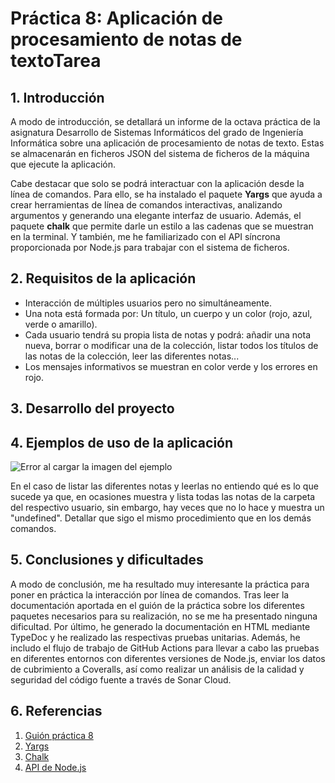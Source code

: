 # Práctica 8: Aplicación de procesamiento de notas de textoTarea

## 1. Introducción
A modo de introducción, se detallará un informe de la octava práctica de la asignatura Desarrollo de Sistemas Informáticos del grado de Ingeniería Informática sobre una aplicación de procesamiento de notas de texto. Estas se almacenarán en ficheros JSON del sistema de ficheros de la máquina que ejecute la aplicación.

Cabe destacar que solo se podrá interactuar con la aplicación desde la línea de comandos. Para ello, se ha instalado el paquete __Yargs__ que ayuda a crear herramientas de línea de comandos interactivas, analizando argumentos y generando una elegante interfaz de usuario. Además, el paquete __chalk__ que permite darle un estilo a las cadenas que se muestran en la terminal. Y también, me he familiarizado con el API síncrona proporcionada por Node.js para trabajar con el sistema de ficheros. 

## 2. Requisitos de la aplicación
- Interacción de múltiples usuarios pero no simultáneamente. 
- Una nota está formada por: Un título, un cuerpo y un color (rojo, azul, verde o amarillo).
- Cada usuario tendrá su propia lista de notas y podrá: añadir una nota nueva, borrar o modificar una de la colección, listar todos los títulos de las notas de la colección, leer las diferentes notas...
- Los mensajes informativos se muestran en color verde y los errores en rojo. 


## 3. Desarrollo del proyecto

## 4. Ejemplos de uso de la aplicación
![Error al cargar la imagen del ejemplo]()

En el caso de listar las diferentes notas y leerlas no entiendo qué es lo que sucede ya que, en ocasiones muestra y lista todas las notas de la carpeta del respectivo usuario, sin embargo, hay veces que no lo hace y muestra un "undefined". Detallar que sigo el mismo procedimiento que en los demás comandos. 

## 5. Conclusiones y dificultades
A modo de conclusión, me ha resultado muy interesante la práctica para poner en práctica la interacción por línea de comandos. Tras leer la documentación aportada en el guión de la práctica sobre los diferentes paquetes necesarios para su realización, no se me ha presentado ninguna dificultad. Por último, he generado la documentación en HTML mediante TypeDoc y he realizado las respectivas pruebas unitarias. Además, he includo el flujo de trabajo de GitHub Actions para llevar a cabo las pruebas en diferentes entornos con diferentes versiones de Node.js, enviar los datos de cubrimiento a Coveralls, así como realizar un análisis de la calidad y seguridad del código fuente a través de Sonar Cloud.

## 6. Referencias
1. [Guión práctica 8](https://campusingenieriaytecnologia.ull.es/mod/assign/view.php?id=290092)
2. [Yargs](https://www.npmjs.com/package/yargs)
3. [Chalk](https://www.npmjs.com/package/chalk)
4. [API de Node.js](https://nodejs.org/dist/latest-v15.x/docs/api/fs.html#fs_synchronous_api)